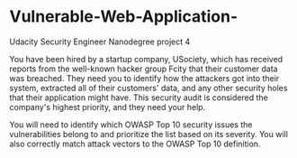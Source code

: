 # Vulnerable-Web-Application-
Udacity Security Engineer Nanodegree project 4

You have been hired by a startup company, USociety, which has received reports from the well-known hacker group Fcity that their customer data was breached. They need you to identify how the attackers got into their system, extracted all of their customers' data, and any other security holes that their application might have. This security audit is considered the company's highest priority, and they need your help.

You will need to identify which OWASP Top 10 security issues the vulnerabilities belong to and prioritize the list based on its severity. You will also correctly match attack vectors to the OWASP Top 10 definition.
